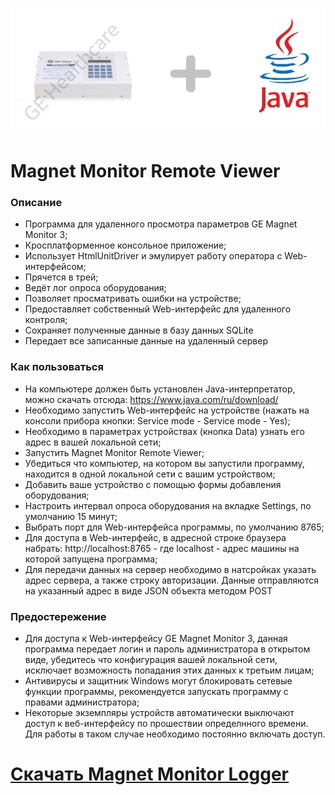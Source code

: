 ![](https://github.com/alexanderuz/MagnetMonitorLogger/raw/master/images/preview.jpg)



# Magnet Monitor Remote Viewer

### Описание

- Программа для удаленного просмотра параметров GE Magnet Monitor 3;
- Кросплатформенное консольное приложение;
- Использует HtmlUnitDriver и эмулирует работу оператора с Web-интерфейсом;
- Прячется в трей;
- Ведёт лог опроса оборудования;
- Позволяет просматривать ошибки на устройстве;
- Предоставляет собственный Web-интерфейс для удаленного контроля;
- Сохраняет полученные данные в базу данных SQLite
- Передает все записанные данные на удаленный сервер


### Как пользоваться
- На компьютере должен быть установлен Java-интерпретатор, можно скачать отсюда: https://www.java.com/ru/download/ 
- Необходимо запустить Web-интерфейс на устройстве (нажать на консоли прибора кнопки: Service mode - Service mode - Yes);
- Необходимо в параметрах устройствах (кнопка Data) узнать его адрес в вашей локальной сети;
- Запустить Magnet Monitor Remote Viewer;
- Убедиться что компьютер, на котором вы запустили программу, находится в одной локальной сети с вашим устройством;
- Добавить ваше устройство с помощью формы добавления оборудования;
- Настроить интервал опроса оборудования на вкладке Settings, по умолчанию 15 минут;
- Выбрать порт для Web-интерфейса программы, по умолчанию 8765;
- Для доступа в Web-интерфейс, в адресной строке браузера набрать: http://localhost:8765 - где localhost - адрес машины на которой запущена программа;
- Для передачи данных на сервер необходимо в натсройках указать адрес сервера, а также строку авторизации.
Данные отправляются на указанный адрес в виде JSON объекта методом POST 

### Предостережение

- Для доступа к Web-интерфейсу GE Magnet Monitor 3, данная программа передает логин и пароль администратора в открытом виде, убедитесь что конфигурация вашей локальной сети, исключает возможность попадания этих данных к третьим лицам;  
- Антивирусы и защитник Windows могут блокировать сетевые функции программы, рекомендуется запускать программу с правами администратора;
- Некоторые экземпляры устройств автоматически выключают доступ к веб-интерфейсу по прошествии определнного времени. Для работы в таком случае необходимо постоянно включать доступ.


# [Скачать Magnet Monitor Logger](https://github.com/alexanderuz/MagnetMonitorLogger/blob/master/out/artifacts/MagMon_jar/MagMon.jar)